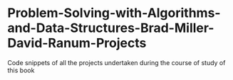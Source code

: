 # Problem-Solving-with-Algorithms-and-Data-Structures-Brad-Miller-David-Ranum-Projects
Code snippets of all the projects undertaken during the course of study of this book
